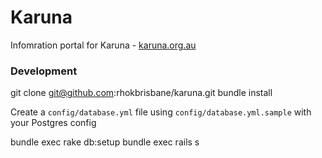 Karuna
======

Infomration portal for Karuna - [karuna.org.au](http://karuna.org.au/)

### Development

  git clone git@github.com:rhokbrisbane/karuna.git
  bundle install

Create a `config/database.yml` file using `config/database.yml.sample` with your Postgres config

  bundle exec rake db:setup
  bundle exec rails s
